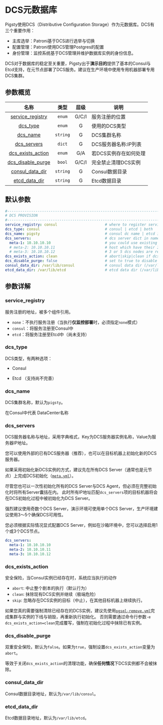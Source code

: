 # DCS元数据库

Pigsty使用DCS（Distributive Configuration Storage）作为元数据库。DCS有三个重要作用：

* 主库选举：Patroni基于DCS进行选举与切换
* 配置管理：Patroni使用DCS管理Postgres的配置
* 身份管理：监控系统基于DCS管理并维护数据库实例的身份信息。

DCS对于数据库的稳定至关重要，Pigsty出于**演示目的**提供了基本的Consul与Etcd支持，在元节点部署了DCS服务。建议在生产环境中使用专用机器部署专用DCS集群。

## 参数概览

|                             名称                     |    类型     | 层级  | 说明                                      |
| :---------------------------------------------------: | :---------: | :---: | ----------------------------------------- |
|        [service_registry](#service_registry)        |   `enum`    | G/C/I | 服务注册的位置                            |
|                [dcs_type](#dcs_type)                |   `enum`    |   G   | 使用的DCS类型                             |
|                [dcs_name](#dcs_name)                |  `string`   |   G   | DCS集群名称                               |
|             [dcs_servers](#dcs_servers)             |   `dict`    |   G   | DCS服务器名称:IP列表                      |
|       [dcs_exists_action](#dcs_exists_action)       |   `enum`    |  G/A  | 若DCS实例存在如何处理                     |
|       [dcs_disable_purge](#dcs_disable_purge)       |   `bool`    | G/C/I | 完全禁止清理DCS实例                       |
|         [consul_data_dir](#consul_data_dir)         |  `string`   |   G   | Consul数据目录                            |
|           [etcd_data_dir](#etcd_data_dir)           |  `string`   |   G   | Etcd数据目录                              |



## 默认参数

```yaml
#------------------------------------------------------------------------------
# DCS PROVISION
#------------------------------------------------------------------------------
service_registry: consul                      # where to register services: none | consul | etcd | both
dcs_type: consul                              # consul | etcd | both
dcs_name: pigsty                              # consul dc name | etcd initial cluster token
dcs_servers:                                  # dcs server dict in name:ip format
  meta-1: 10.10.10.10                         # you could use existing dcs cluster
  # meta-2: 10.10.10.11                       # host which have their IP listed here will be init as server
  # meta-3: 10.10.10.12                       # 3 or 5 dcs nodes are recommend for production environment
dcs_exists_action: clean                      # abort|skip|clean if dcs server already exists
dcs_disable_purge: false                      # set to true to disable purge functionality for good (force dcs_exists_action = abort)
consul_data_dir: /var/lib/consul              # consul data dir (/var/lib/consul by default)
etcd_data_dir: /var/lib/etcd                  # etcd data dir (/var/lib/consul by default)
```





## 参数详解

### service_registry

服务注册的地址，被多个组件引用。

* `none`：不执行服务注册（当执行**仅监控部署**时，必须指定`none`模式）
* `consul`：将服务注册至Consul中
* `etcd`：将服务注册至Etcd中（尚未支持）



### dcs_type

DCS类型，有两种选项：

* Consul

* Etcd （支持尚不完善）

  


### dcs_name

DCS集群名称，默认为`pigsty`。

在Consul中代表 DataCenter名称



### dcs_servers

DCS服务器名称与地址，采用字典格式，Key为DCS服务器实例名称，Value为服务器IP地址。

您可以使用外部的已有DCS服务器（推荐），也可以在目标机器上初始化新的DCS服务器。

如果采用初始化新DCS实例的方式，建议先在所有DCS Server（通常也是元节点）上完成DCS初始化（[`meta.yml`](p-meta.md)）。

尽管您也可以一次性初始化所有的DCS Server与DCS Agent，但必须在完整初始化时将所有Server囊括在内。
此时所有IP地址匹配`dcs_servers`项的目标机器将会在DCS初始化过程中被初始化为DCS Server。

强烈建议使用奇数个DCS Server，演示环境可使用单个DCS Server，生产环境建议使用3～5个确保DCS可用性。

您必须根据实际情况显式配置DCS Server，例如在沙箱环境中，您可以选择启用1个或3个DCS节点。

```yaml
dcs_servers:
  meta-1: 10.10.10.10
  meta-2: 10.10.10.11 
  meta-3: 10.10.10.12 
```



### dcs_exists_action

安全保险，当Consul实例已经存在时，系统应当执行的动作

* `abort`: 中止整个剧本的执行（默认行为）
* `clean`: 抹除现有DCS实例并继续（极端危险）
* `skip`: 忽略存在DCS实例的目标（中止），在其他目标机器上继续执行。

如果您真的需要强制清除已经存在的DCS实例，建议先使用[`pgsql-remove.yml`](p-pgsql-remove.md)完成集群与实例的下线与销毁，再重新执行初始化。
否则需要通过命令行参数`-e dcs_exists_action=clean`完成覆写，强制在初始化过程中抹除已有实例。



### dcs_disable_purge

双重安全保险，默认为`false`。如果为`true`，强制设置`dcs_exists_action`变量为`abort`。

等效于关闭`dcs_exists_action`的清理功能，确保**任何情况**下DCS实例都不会被抹除。



### consul_data_dir

Consul数据目录地址，默认为`/var/lib/consul`。



### etcd_data_dir

Etcd数据目录地址，默认为`/var/lib/etcd`。